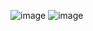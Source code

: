 ![image](https://github.com/user-attachments/assets/9d52c0ec-2bcd-4e51-a53e-b8f680a86341)
![image](https://github.com/user-attachments/assets/a6217a9c-e2fb-452d-b758-650c426664a7)
